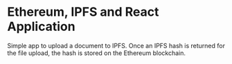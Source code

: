 # Ethereum, IPFS and React Application

Simple app to upload a document to IPFS.  Once an IPFS hash is returned for the file upload, the hash is stored on the Ethereum blockchain.